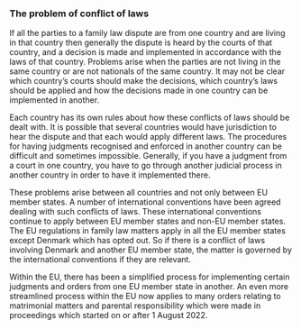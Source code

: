 ###  The problem of conflict of laws

If all the parties to a family law dispute are from one country and are living
in that country then generally the dispute is heard by the courts of that
country, and a decision is made and implemented in accordance with the laws of
that country. Problems arise when the parties are not living in the same
country or are not nationals of the same country. It may not be clear which
country’s courts should make the decisions, which country’s laws should be
applied and how the decisions made in one country can be implemented in
another.

Each country has its own rules about how these conflicts of laws should be
dealt with. It is possible that several countries would have jurisdiction to
hear the dispute and that each would apply different laws. The procedures for
having judgments recognised and enforced in another country can be difficult
and sometimes impossible. Generally, if you have a judgment from a court in
one country, you have to go through another judicial process in another
country in order to have it implemented there.

These problems arise between all countries and not only between EU member
states. A number of international conventions have been agreed dealing with
such conflicts of laws. These international conventions continue to apply
between EU member states and non-EU member states. The EU regulations in
family law matters apply in all the EU member states except Denmark which has
opted out. So if there is a conflict of laws involving Denmark and another EU
member state, the matter is governed by the international conventions if they
are relevant.

Within the EU, there has been a simplified process for implementing certain
judgments and orders from one EU member state in another. An even more
streamlined process within the EU now applies to many orders relating to
matrimonial matters and parental responsibility which were made in proceedings
which started on or after 1 August 2022.
